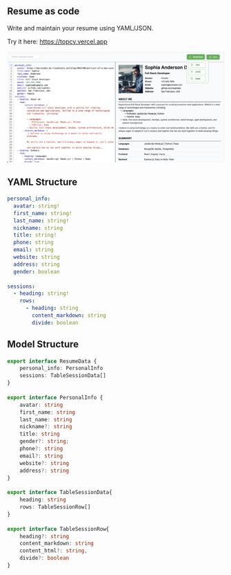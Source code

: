 ## Resume as code
Write and maintain your resume using YAML/JSON.

Try it here: https://topcv.vercel.app

![img](public/images/demo.png)

## YAML Structure

```yaml
personal_info:
  avatar: string!
  first_name: string!
  last_name: string!
  nickname: string
  title: string!
  phone: string
  email: string
  website: string
  address: string
  gender: boolean

sessions: 
  - heading: string!
    rows:
      - heading: string
        content_markdown: string
        divide: boolean
```

## Model Structure
```typescript
export interface ResumeData {
    personal_info: PersonalInfo
    sessions: TableSessionData[]
}

export interface PersonalInfo {
    avatar: string
    first_name: string
    last_name: string
    nickname?: string
    title: string
    gender?: string;
    phone?: string
    email?: string
    website?: string
    address?: string
}

export interface TableSessionData{
    heading: string
    rows: TableSessionRow[]
}

export interface TableSessionRow{
    heading?: string
    content_markdown: string
    content_html?: string,
    divide?: boolean
}

```